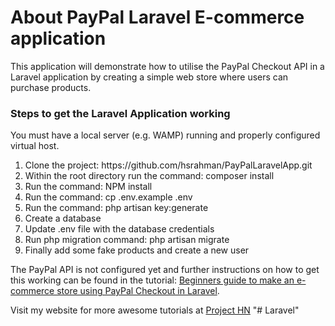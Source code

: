 <h1>About PayPal Laravel E-commerce application</h1>

This application will demonstrate how to utilise the PayPal Checkout API in a Laravel application by creating a simple web store where users can purchase products.

<h3>Steps to get the Laravel Application working</h3>

You must have a local server (e.g. WAMP) running and properly configured virtual host.

<ol>
    <li>Clone the project: https://github.com/hsrahman/PayPalLaravelApp.git</li>
    <li>Within the root directory run the command: composer install</li>
    <li>Run the command: NPM install</li>
    <li>Run the command: cp .env.example .env</li>
    <li>Run the command: php artisan key:generate</li>
    <li>Create a database</li>
    <li>Update .env file with the database credentials</li>
    <li>Run php migration command: php artisan migrate</li>
    <li>Finally add some fake products and create a new user</li>
</ol>

The PayPal API is not configured yet and further instructions on how to get this working can be found in the tutorial: <a href="https://project-hn.000webhostapp.com/article/25" >Beginners guide to make an e-commerce store using PayPal Checkout in Laravel</a>.

Visit my website for more awesome tutorials at <a href="https://project-hn.000webhostapp.com/articles" >Project HN</a>
"# Laravel" 

